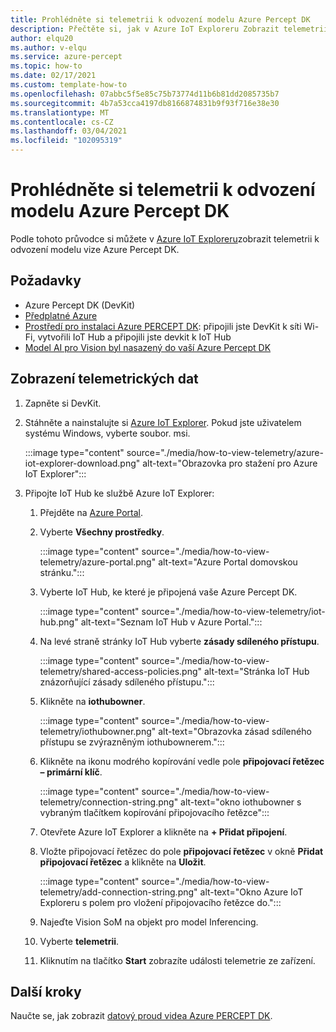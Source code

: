 ```yaml
---
title: Prohlédněte si telemetrii k odvození modelu Azure Percept DK
description: Přečtěte si, jak v Azure IoT Exploreru Zobrazit telemetrii odvozeného modelu Vision Percept v Azure.
author: elqu20
ms.author: v-elqu
ms.service: azure-percept
ms.topic: how-to
ms.date: 02/17/2021
ms.custom: template-how-to
ms.openlocfilehash: 07abbc5f5e85c75b73774d11b6b81dd2085735b7
ms.sourcegitcommit: 4b7a53cca4197db8166874831b9f93f716e38e30
ms.translationtype: MT
ms.contentlocale: cs-CZ
ms.lasthandoff: 03/04/2021
ms.locfileid: "102095319"
---
```

# <a name="view-your-azure-percept-dks-model-inference-telemetry"></a>Prohlédněte si telemetrii k odvození modelu Azure Percept DK

Podle tohoto průvodce si můžete v [Azure IoT Exploreru](https://github.com/Azure/azure-iot-explorer/releases)zobrazit telemetrii k odvození modelu vize Azure Percept DK.

## <a name="prerequisites"></a>Požadavky

- Azure Percept DK (DevKit)
- [Předplatné Azure](https://azure.microsoft.com/free/)
- [Prostředí pro instalaci Azure PERCEPT DK](./quickstart-percept-dk-set-up.md): připojili jste DevKit k síti Wi-Fi, vytvořili IoT Hub a připojili jste devkit k IoT Hub
- [Model AI pro Vision byl nasazený do vaší Azure Percept DK](./how-to-deploy-model.md)

## <a name="view-telemetry"></a>Zobrazení telemetrických dat

1. Zapněte si DevKit.

1. Stáhněte a nainstalujte si [Azure IoT Explorer](https://github.com/Azure/azure-iot-explorer/releases). Pokud jste uživatelem systému Windows, vyberte soubor. msi.

    :::image type="content" source="./media/how-to-view-telemetry/azure-iot-explorer-download.png" alt-text="Obrazovka pro stažení pro Azure IoT Explorer":::

1. Připojte IoT Hub ke službě Azure IoT Explorer:

    1. Přejděte na [Azure Portal](https://portal.azure.com).

    1. Vyberte **Všechny prostředky**.

        :::image type="content" source="./media/how-to-view-telemetry/azure-portal.png" alt-text="Azure Portal domovskou stránku.":::

    1. Vyberte IoT Hub, ke které je připojená vaše Azure Percept DK.

        :::image type="content" source="./media/how-to-view-telemetry/iot-hub.png" alt-text="Seznam IoT Hub v Azure Portal.":::

    1. Na levé straně stránky IoT Hub vyberte **zásady sdíleného přístupu**.

        :::image type="content" source="./media/how-to-view-telemetry/shared-access-policies.png" alt-text="Stránka IoT Hub znázorňující zásady sdíleného přístupu.":::

    1. Klikněte na **iothubowner**.

        :::image type="content" source="./media/how-to-view-telemetry/iothubowner.png" alt-text="Obrazovka zásad sdíleného přístupu se zvýrazněným iothubownerem.":::

    1. Klikněte na ikonu modrého kopírování vedle pole **připojovací řetězec – primární klíč**.

        :::image type="content" source="./media/how-to-view-telemetry/connection-string.png" alt-text="okno iothubowner s vybraným tlačítkem kopírování připojovacího řetězce":::

    1. Otevřete Azure IoT Explorer a klikněte na **+ Přidat připojení**.

    1. Vložte připojovací řetězec do pole **připojovací řetězec** v okně **Přidat připojovací řetězec** a klikněte na **Uložit**.

        :::image type="content" source="./media/how-to-view-telemetry/add-connection-string.png" alt-text="Okno Azure IoT Exploreru s polem pro vložení připojovacího řetězce do.":::

    1. Najeďte Vision SoM na objekt pro model Inferencing.

    1. Vyberte **telemetrii**.

    1. Kliknutím na tlačítko **Start** zobrazíte události telemetrie ze zařízení.

## <a name="next-steps"></a>Další kroky
Naučte se, jak zobrazit [datový proud videa Azure PERCEPT DK](./how-to-view-video-stream.md).